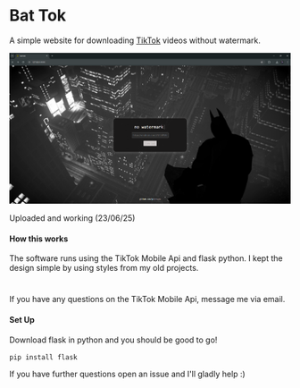 # Bat Tok

A simple website for downloading [TikTok](https://tiktok.com) videos without watermark.

![alt text](https://raw.githubusercontent.com/petrovxc/tiktok-no-watermark/refs/heads/main/screenshot.png)

Uploaded and working (23/06/25)

#### How this works
The software runs using the TikTok Mobile Api and flask python. I kept the design simple by using styles from my old projects.

#

If you have any questions on the TikTok Mobile Api, message me via email.


#### Set Up

Download flask in python and you should be good to go!

```cmd
pip install flask
```

If you have further questions open an issue and I'll gladly help :)
#
